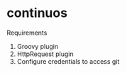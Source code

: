 # continuos

Requirements
1. Groovy plugin
2. HttpRequest plugin
3. Configure credentials to access git

